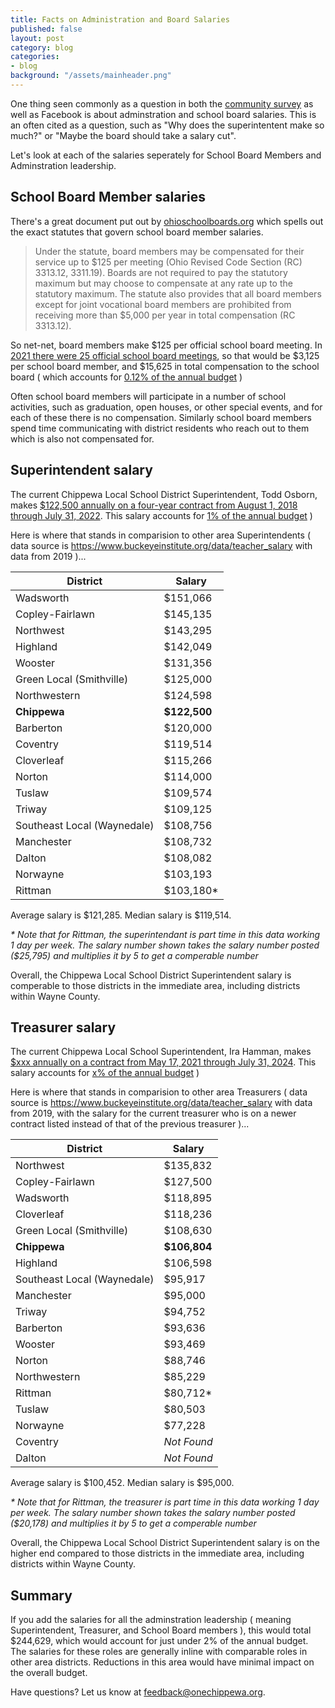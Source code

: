 ```yaml
---
title: Facts on Administration and Board Salaries
published: false
layout: post
category: blog
categories:
- blog
background: "/assets/mainheader.png"
---
```


One thing seen commonly as a question in both the [community survey](https://survey.onechippewa.org) as well as Facebook is about adminstration and school board salaries. This is an often cited as a question, such as "Why does the superintentent make so much?" or "Maybe the board should take a salary cut".

Let's look at each of the salaries seperately for School Board Members and Adminstration leadership.

## School Board Member salaries

There's a great document put out by [ohioschoolboards.org](https://www.ohioschoolboards.org/sites/default/files/OSBABoardCompensationFactSheet.pdf) which spells out the exact statutes that govern school board member salaries.

> Under the statute, board members may be compensated for their service up 
to $125 per meeting (Ohio Revised Code Section (RC) 3313.12, 3311.19). Boards 
are not required to pay the statutory maximum but may choose to compensate 
at any rate up to the statutory maximum. The statute also provides that all 
board members except for joint vocational board members are prohibited from 
receiving more than $5,000 per year in total compensation (RC 3313.12).

So net-net, board members make $125 per official school board meeting. In [2021 there were 25 official school board meetings](http://www.chippewa.k12.oh.us/district/board-meeting-agendas-audio), so that would be $3,125 per school board member, and $15,625 in total compensation to the school board ( which accounts for [0.12% of the annual budget](http://www.chippewa.k12.oh.us/district/content-page/treasurer) )

Often school board members will participate in a number of school activities, such as graduation, open houses, or other special events, and for each of these there is no compensation. Similarly school board members spend time communicating with district residents who reach out to them which is also not compensated for.

## Superintendent salary

The current Chippewa Local School District Superintendent, Todd Osborn, makes [$122,500 annually on a four-year contract from August 1, 2018 through July 31, 2022](http://www.chippewa.k12.oh.us/sites/chippewa.k12.oh.us/files/Chippewa%20BOE%20Regular%20Meeting%20-%207-9-18.pdf). This salary accounts for [1% of the annual budget](http://www.chippewa.k12.oh.us/district/content-page/treasurer) )

Here is where that stands in comparision to other area Superintendents ( data source is https://www.buckeyeinstitute.org/data/teacher_salary with data from 2019 )...

| District                 | Salary       |
|--------------------------|--------------|
| Wadsworth                | $151,066     |
| Copley-Fairlawn          | $145,135     |
| Northwest                | $143,295     |
| Highland                 | $142,049     |
| Wooster				   | $131,356     |
| Green Local (Smithville) | $125,000     |
| Northwestern             | $124,598     |
| **Chippewa**             | **$122,500** |
| Barberton                | $120,000     |
| Coventry                 | $119,514     |
| Cloverleaf               | $115,266     |
| Norton                   | $114,000     |
| Tuslaw                   | $109,574     |
| Triway                   | $109,125     |
| Southeast Local (Waynedale) | $108,756  |
| Manchester               | $108,732     |
| Dalton                   | $108,082     |
| Norwayne                 | $103,193     |
| Rittman                  | $103,180*    |

Average salary is $121,285. Median salary is $119,514.

_* Note that for Rittman, the superintendant is part time in this data working 1 day per week. The salary number shown takes the salary number posted ($25,795) and multiplies it by 5 to get a comperable number_

Overall, the Chippewa Local School District Superintendent salary is comperable to those districts in the immediate area, including districts within Wayne County. 

## Treasurer salary

The current Chippewa Local School Superintendent, Ira Hamman, makes [$xxx annually on a contract from May 17, 2021 through July 31, 2024](http://www.chippewa.k12.oh.us/sites/chippewa.k12.oh.us/files/BOE%20Regular%20Agenda%20-%204-12-21%20Meeting.pdf). This salary accounts for [x% of the annual budget](http://www.chippewa.k12.oh.us/district/content-page/treasurer) )

Here is where that stands in comparision to other area Treasurers ( data source is https://www.buckeyeinstitute.org/data/teacher_salary with data from 2019, with the salary for the current treasurer who is on a newer contract listed instead of that of the previous treasurer )...

| District                 | Salary       |
|--------------------------|--------------|
| Northwest                | $135,832     |
| Copley-Fairlawn          | $127,500     |
| Wadsworth                | $118,895     |
| Cloverleaf               | $118,236     |
| Green Local (Smithville) | $108,630     |
| **Chippewa**             | **$106,804** |
| Highland                 | $106,598     |
| Southeast Local (Waynedale) | $95,917   |
| Manchester               | $95,000      |
| Triway                   | $94,752      |
| Barberton                | $93,636      |
| Wooster				   | $93,469      |
| Norton                   | $88,746      |
| Northwestern             | $85,229      |
| Rittman                  | $80,712*     |
| Tuslaw                   | $80,503      |
| Norwayne                 | $77,228      |
| Coventry                 | _Not Found_  |
| Dalton                   | _Not Found_  |

Average salary is $100,452. Median salary is $95,000.

_* Note that for Rittman, the treasurer is part time in this data working 1 day per week. The salary number shown takes the salary number posted ($20,178) and multiplies it by 5 to get a comperable number_

Overall, the Chippewa Local School District Superintendent salary is on the higher end compared to those districts in the immediate area, including districts within Wayne County. 

## Summary

If you add the salaries for all the adminstration leadership ( meaning Superintendent, Treasurer, and School Board members ), this would total $244,629, which would account for just under 2% of the annual budget. The salaries for these roles are generally inline with comparable roles in other area districts. Reductions in this area would have minimal impact on the overall budget.

Have questions? Let us know at [feedback@onechippewa.org](mailto:feedback@onechippewa.org).
